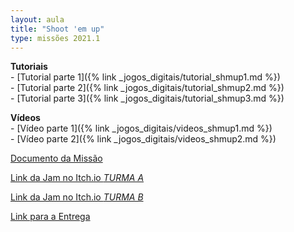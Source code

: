 ```yaml
---
layout: aula
title: "Shoot 'em up"
type: missões 2021.1
---
```


**Tutoriais**  
    - [Tutorial parte 1]({% link _jogos_digitais/tutorial_shmup1.md %})  
    - [Tutorial parte 2]({% link _jogos_digitais/tutorial_shmup2.md %})  
    - [Tutorial parte 3]({% link _jogos_digitais/tutorial_shmup3.md %})  

**Vídeos**  
    - [Vídeo parte 1]({% link _jogos_digitais/videos_shmup1.md %})  
    - [Vídeo parte 2]({% link _jogos_digitais/videos_shmup2.md %})  
    
[Documento da Missão](https://docs.google.com/document/d/e/2PACX-1vT6crpqJiNQYst4gMWDqa61QRVmloAEwM9uOTVRx8bNER1IOIbc6BUAkLT_lDjUp8kebuGKH01szMo5/pub?embedded=true)


 
[Link da Jam no Itch.io *TURMA A*](https://itch.io/jam/20211-shmup-a)

[Link da Jam no Itch.io *TURMA B*](https://itch.io/jam/20211-shmup-b)

[Link para a Entrega](https://forms.gle/CtKmcvCpZGXp7x4UA)

